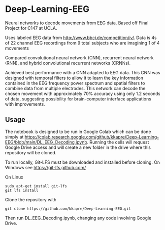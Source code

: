 # Deep-Learning-EEG
Neural networks to decode movements from EEG data. Based off Final Project for C147 at UCLA.

Uses labeled EEG data from http://www.bbci.de/competition/iv/. Data is 4s of 22 channel EEG recordings from 9 total subjects who are imagining 1 of 4 movements

Compared convolutional neural network (CNN), recurrent neural network (RNN), and hybrid convolutional recurrent networks (CRNNs).

Achieved best performance with a CNN adapted to EEG data. This CNN was designed with temporal filters to allow it to learn the key information contained in the EEG frequency power spectrum and spatial filters to combine data from multiple electrodes.  This network can decode the chosen movement with approximately 70% accuracy using only 1.2 seconds of data, suggesting possibility for brain-computer interface applications with improvements. 

## Usage
The notebook is designed to be run in Google Colab which can be done simply at https://colab.research.google.com/github/kkapre/Deep-Learning-EEG/blob/main/DL_EEG_Decoding.ipynb. Running the cells will request Google Drive access and will create a new folder in the drive where this repository will be cloned. 

To run locally, Git-LFS must be downloaded and installed before cloning. On Windows see https://git-lfs.github.com/

On Linux

```
sudo apt-get install git-lfs
git lfs install
```

Clone the repository with 
```
git clone https://github.com/kkapre/Deep-Learning-EEG.git
```

Then run DL_EEG_Decoding.ipynb, changing any code involving Google Drive. 
